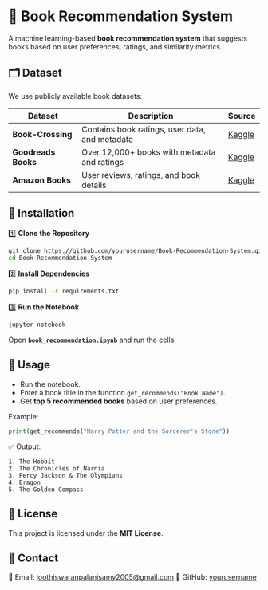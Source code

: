 # 📖 Book Recommendation System

A machine learning-based **book recommendation system** that suggests books based on user preferences, ratings, and similarity metrics.

## 🗂 Dataset
We use publicly available book datasets:  

| Dataset | Description | Source |
|---------|------------|--------|
| **Book-Crossing** | Contains book ratings, user data, and metadata | [Kaggle](https://www.kaggle.com/datasets/rxsraghavagrawal/book-crossing-dataset) |
| **Goodreads Books** | Over 12,000+ books with metadata and ratings | [Kaggle](https://www.kaggle.com/datasets/jealousleopard/goodreadsbooks) |
| **Amazon Books** | User reviews, ratings, and book details | [Kaggle](https://www.kaggle.com/datasets/datasets/amazon-books-reviews) |

## 🔧 Installation
1️⃣ **Clone the Repository**  
```bash
git clone https://github.com/yourusername/Book-Recommendation-System.git
cd Book-Recommendation-System
```

2️⃣ **Install Dependencies**  
```bash
pip install -r requirements.txt
```

3️⃣ **Run the Notebook**  
```bash
jupyter notebook
```
Open **`book_recommendation.ipynb`** and run the cells.

## 📜 Usage
- Run the notebook.  
- Enter a book title in the function `get_recommends("Book Name")`.  
- Get **top 5 recommended books** based on user preferences.

Example:
```python
print(get_recommends("Harry Potter and the Sorcerer's Stone"))
```
✅ Output:
```
1. The Hobbit
2. The Chronicles of Narnia
3. Percy Jackson & The Olympians
4. Eragon
5. The Golden Compass
```

## 📜 License
This project is licensed under the **MIT License**.

## 📩 Contact
📧 Email: joothiswaranpalanisamy2005@gmail.com 
📌 GitHub: [yourusername](https://github.com/joothis)